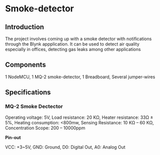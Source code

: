 # Smoke-detector

## Introduction

The project involves coming up with a smoke detector with notifications through the Blynk appplication.
It can be used to detect air quality especially in offices, detecting gas leaks among other applications

## Components

1 NodeMCU,
1 MQ-2 smoke-detector,
1 Breadboard,
Several jumper-wires

## Specifications

### MQ-2 Smoke Dectector

Operating voltage:	5V,
Load resistance:	20 KΩ,
Heater resistance:	33Ω ± 5%,
Heating consumption:	<800mw,
Sensing Resistance:	10 KΩ – 60 KΩ,
Concentration Scope:	200 – 10000ppm

**Pin-out**

VCC: +3~5V,
GND: Ground,
D0: Digital Out,
A0: Analog Out
